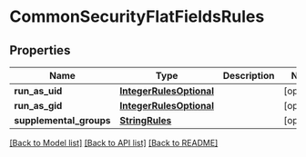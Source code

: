 # CommonSecurityFlatFieldsRules

## Properties
Name | Type | Description | Notes
------------ | ------------- | ------------- | -------------
**run_as_uid** | [**IntegerRulesOptional**](IntegerRulesOptional.md) |  | [optional] 
**run_as_gid** | [**IntegerRulesOptional**](IntegerRulesOptional.md) |  | [optional] 
**supplemental_groups** | [**StringRules**](StringRules.md) |  | [optional] 

[[Back to Model list]](../README.md#documentation-for-models) [[Back to API list]](../README.md#documentation-for-api-endpoints) [[Back to README]](../README.md)

